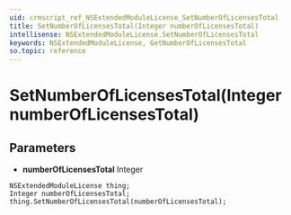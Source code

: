 ```yaml
---
uid: crmscript_ref_NSExtendedModuleLicense_SetNumberOfLicensesTotal
title: SetNumberOfLicensesTotal(Integer numberOfLicensesTotal)
intellisense: NSExtendedModuleLicense.SetNumberOfLicensesTotal
keywords: NSExtendedModuleLicense, GetNumberOfLicensesTotal
so.topic: reference
---
```


# SetNumberOfLicensesTotal(Integer numberOfLicensesTotal)

## Parameters

* **numberOfLicensesTotal** Integer

```crmscript
NSExtendedModuleLicense thing;
Integer numberOfLicensesTotal;
thing.SetNumberOfLicensesTotal(numberOfLicensesTotal);
```

